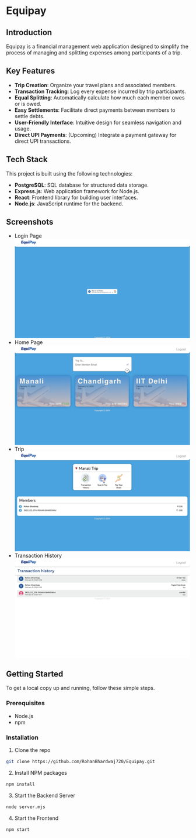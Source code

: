 # Equipay

## Introduction

Equipay is a financial management web application designed to simplify the process of managing and splitting expenses among participants of a trip.

## Key Features

- **Trip Creation**: Organize your travel plans and associated members.
- **Transaction Tracking**: Log every expense incurred by trip participants.
- **Equal Splitting**: Automatically calculate how much each member owes or is owed.
- **Easy Settlements**: Facilitate direct payments between members to settle debts.
- **User-Friendly Interface**: Intuitive design for seamless navigation and usage.
- **Direct UPI Payments**: (Upcoming) Integrate a payment gateway for direct UPI transactions.

## Tech Stack

This project is built using the following technologies:

- **PostgreSQL**: SQL database for structured data storage.
- **Express.js**: Web application framework for Node.js.
- **React**: Frontend library for building user interfaces.
- **Node.js**: JavaScript runtime for the backend.

## Screenshots

- Login Page
 ![Login Page](./public/login_page.png)
- Home Page
 ![Home Page](./public/Home_page.png)
- Trip
 ![Trip](./public/Trip.png)
- Transaction History
 ![Transaction History](./public/transaction_history.png)

## Getting Started

To get a local copy up and running, follow these simple steps.

### Prerequisites

- Node.js
- npm

### Installation

1. Clone the repo

```sh
git clone https://github.com/RohanBhardwaj720/Equipay.git
```

2. Install NPM packages

```sh
npm install
```

3. Start the Backend Server

```sh
node server.mjs
```

4. Start the Frontend

```sh
npm start
```
